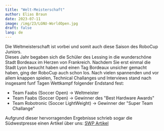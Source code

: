 ```yaml
---
title: "Welt-Meisterschaft"
author: Elias Braun
date: 2023-07-11
image: /img/23/LGNU-WorldOpen.jpg
draft: false
lang: de
---
```


Die Weltmeisterschaft ist vorbei und somit auch diese Saison des RoboCup Juniors.  
Dieses Jahr begaben sich die Schüler des Lessing in die wunderschöne Stadt Bordeaux im Herzen von Frankreich.
Nachdem Sie erst einmal die Stadt Lyon besucht haben und einen Tag Bordeaux unsicher gemacht haben, ging der RoboCup auch schon los.
Nach vielen spannenden und vor allem knappen spielen, Technical Challanges und Interviews stand nach insgesamt funf Tagen Wettkampf 
folgender Endstand fest: 
 - Team Faabs (Soccer Open) &rarr; Weltmeister
 - Team Faabs (Soccer Open) &rarr; Gewinner des "Best Hardware Awards"
 - Team Robotronic (Soccer LightWeight) &rarr; Gewinner der "Super Team Challange"

Aufgrund dieser hervorragenden Ergebnisse schrieb sogar die Südwestpresse einen Artikel über uns: [SWP Artikel](https://www.swp.de/lokales/neu-ulm/lessing-gymnasiasten-siegen-bei-robotik-wm-wie-neu-ulmer-schueler-den-schiri-zum-ausflippen-bringen-71353839.html)